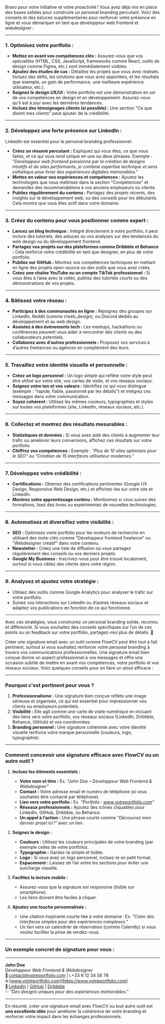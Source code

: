 Bravo pour votre initiative et votre proactivité ! Vous avez déjà mis en place des bases solides pour construire un personal branding percutant. Voici des conseils et des astuces supplémentaires pour renforcer votre présence en ligne et vous démarquer en tant que développeur web frontend et webdesigner :

---

### **1. Optimisez votre portfolio :**
- **Mettez en avant vos compétences clés :** Assurez-vous que vos spécialités (HTML, CSS, JavaScript, frameworks comme React, outils de design comme Figma, etc.) sont immédiatement visibles.
- **Ajoutez des études de cas :** Détaillez les projets que vous avez réalisés. Incluez des défis, les solutions que vous avez apportées, et les résultats (par exemple, un gain de performance, une meilleure expérience utilisateur, etc.).
- **Soignez le design UX/UI :** Votre portfolio est une démonstration en soi de vos compétences en design et en développement. Assurez-vous qu’il est à jour avec les dernières tendances.
- **Incluez des témoignages clients (si possible) :** Une section "Ce que disent mes clients" peut ajouter de la crédibilité.

---

### **2. Développez une forte présence sur LinkedIn :**
LinkedIn est essentiel pour le personal branding professionnel.
- **Créez un résumé percutant :** Expliquez qui vous êtes, ce que vous faites, et ce qui vous rend unique en une ou deux phrases. Exemple : *"Développeur web frontend passionné par la création de designs intuitifs et de sites performants, je combine expertise technique et sens esthétique pour livrer des expériences digitales mémorables."*
- **Mettez en valeur vos expériences et compétences :** Ajoutez les technologies que vous maîtrisez dans la section "Compétences" et demandez des recommandations à vos anciens employeurs ou clients.
- **Publiez régulièrement du contenu :** Partagez des projets récents, des insights sur le développement web, ou des conseils pour les débutants. Cela montre que vous êtes actif dans votre domaine.

---

### **3. Créez du contenu pour vous positionner comme expert :**
- **Lancez un blog technique :** Intégré directement à votre portfolio, il peut inclure des tutoriels, des astuces ou vos analyses sur des tendances du web design ou du développement frontend.
- **Partagez vos projets sur des plateformes comme Dribbble et Behance :** Cela renforce votre crédibilité en tant que designer, en plus de votre portfolio.
- **Publiez sur GitHub :** Montrez vos compétences techniques en mettant en ligne des projets open-source ou des outils que vous avez créés.
- **Créez une chaîne YouTube ou un compte TikTok professionnel :** Si vous êtes à l’aise avec la vidéo, publiez des tutoriels courts ou des démonstrations de vos projets.

---

### **4. Bâtissez votre réseau :**
- **Participez à des communautés en ligne :** Rejoignez des groupes sur LinkedIn, Reddit (comme r/web_design), ou Discord dédiés au développement et au web design.
- **Assistez à des événements tech :** Les meetups, hackathons ou conférences peuvent vous aider à rencontrer des clients ou des collaborateurs potentiels.
- **Collaborez avec d’autres professionnels :** Proposez vos services à d’autres freelances ou agences en complément des leurs.

---

### **5. Travaillez votre identité visuelle et personnelle :**
- **Créez un logo personnel :** Un logo simple qui reflète votre style peut être utilisé sur votre site, vos cartes de visite, et vos réseaux sociaux.
- **Soignez votre ton et vos valeurs :** Identifiez ce qui vous distingue (exemple : "rapide, fiable, passionné par les détails") et intégrez ces messages dans votre communication.
- **Soyez cohérent :** Utilisez les mêmes couleurs, typographies et styles sur toutes vos plateformes (site, LinkedIn, réseaux sociaux, etc.).

---

### **6. Collectez et montrez des résultats mesurables :**
- **Statistiques et données :** Si vous avez aidé des clients à augmenter leur trafic ou améliorer leurs conversions, affichez ces résultats sur votre portfolio.
- **Chiffrez vos compétences :** Exemple : *"Plus de 10 sites optimisés pour le SEO" ou "Création de 15 interfaces utilisateur modernes."*

---

### **7. Développez votre crédibilité :**
- **Certifications :** Obtenez des certifications pertinentes (Google UX Design, Responsive Web Design, etc.) et affichez-les sur votre site et LinkedIn.
- **Montrez votre apprentissage continu :** Mentionnez si vous suivez des formations, lisez des livres ou expérimentez de nouvelles technologies.

---

### **8. Automatisez et diversifiez votre visibilité :**
- **SEO :** Optimisez votre portfolio pour les moteurs de recherche en utilisant des mots-clés comme "Développeur frontend freelance" ou "Webdesigner créatif" dans votre contenu.
- **Newsletter :** Créez une liste de diffusion où vous partagez régulièrement des conseils ou vos derniers projets.
- **Google My Business :** Inscrivez-vous pour être trouvé localement, surtout si vous ciblez des clients dans votre région.

---

### **9. Analysez et ajustez votre stratégie :**
- Utilisez des outils comme Google Analytics pour analyser le trafic sur votre portfolio.
- Suivez vos interactions sur LinkedIn ou d’autres réseaux sociaux et adaptez vos publications en fonction de ce qui fonctionne.

---

Avec ces stratégies, vous construirez un personal branding solide, reconnu et différencié. Si vous souhaitez des conseils spécifiques sur l’un de ces points ou un feedback sur votre portfolio, partagez-moi plus de détails. 🚀

<!-- Conseil pour ma signature -->

Créer une signature email avec un outil comme FlowCV peut être tout à fait pertinent, surtout si vous souhaitez renforcer votre personal branding à travers vos communications professionnelles. Une signature email bien conçue donne un aspect professionnel à vos messages et offre une occasion subtile de mettre en avant vos compétences, votre portfolio et vos réseaux sociaux. Voici quelques conseils pour en faire un atout efficace :  

---

### **Pourquoi c'est pertinent pour vous ?**
1. **Professionnalisme :** Une signature bien conçue reflète une image sérieuse et organisée, ce qui est essentiel pour impressionner vos clients ou employeurs potentiels.
2. **Visibilité :** Elle agit comme une carte de visite numérique en incluant des liens vers votre portfolio, vos réseaux sociaux (LinkedIn, Dribbble, Behance, GitHub) et vos coordonnées.
3. **Branding personnel :** Une signature cohérente avec votre identité visuelle renforce votre marque personnelle (couleurs, logo, typographie).

---

### **Comment concevoir une signature efficace avec FlowCV ou un autre outil ?**

1. **Incluez les éléments essentiels :**
   - **Votre nom et titre :** Ex. *"John Doe – Développeur Web Frontend & Webdesigner"*
   - **Contact :** Votre adresse email et numéro de téléphone (si vous souhaitez être contacté par téléphone).
   - **Lien vers votre portfolio :** Ex. *"Portfolio : www.votreportfolio.com"*
   - **Réseaux professionnels :** Ajoutez des icônes cliquables pour LinkedIn, GitHub, Dribbble, ou Behance.
   - **Un appel à l’action :** Une phrase courte comme *"Découvrez mon dernier projet ici !"* avec un lien.

2. **Soignez le design :**
   - **Couleurs :** Utilisez les couleurs principales de votre branding (par exemple celles de votre portfolio).
   - **Typographie :** Gardez-la simple et lisible.
   - **Logo :** Si vous avez un logo personnel, incluez-le en petit format.
   - **Espacement :** Laissez de l’air entre les sections pour éviter une surcharge visuelle.

3. **Facilitez la lecture mobile :**
   - Assurez-vous que la signature est responsive (lisible sur smartphone).
   - Les liens doivent être faciles à cliquer.

4. **Ajoutez une touche personnalisée :**
   - Une citation inspirante courte liée à votre domaine : Ex. *"Créer des interfaces simples pour des expériences complexes."*
   - Un lien vers un calendrier de réservation (comme Calendly) si vous voulez faciliter la prise de rendez-vous.

---

### **Un exemple concret de signature pour vous :**

---

**John Doe**  
*Développeur Web Frontend & Webdesigner*  
📧 [contact@votreportfolio.com](mailto:contact@votreportfolio.com) | 📞 +33 6 12 34 56 78  
🌐 [www.votreportfolio.com](https://www.votreportfolio.com)  
🔗 [LinkedIn](https://linkedin.com/in/votrenom) | [GitHub](https://github.com/votrenom) | [Dribbble](https://dribbble.com/votrenom)  
✨ *"Des designs uniques pour des expériences mémorables."*

---

En résumé, créer une signature email avec FlowCV ou tout autre outil est **une excellente idée** pour améliorer la cohérence de votre branding et renforcer votre impact dans les échanges professionnels.